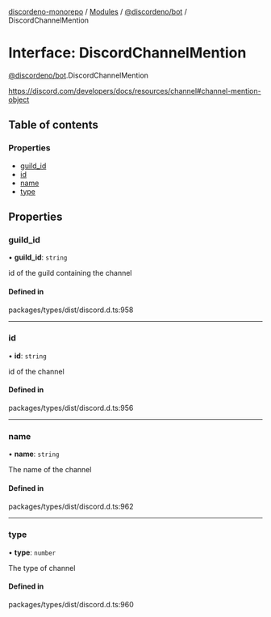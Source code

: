 [discordeno-monorepo](../README.md) / [Modules](../modules.md) / [@discordeno/bot](../modules/discordeno_bot.md) / DiscordChannelMention

# Interface: DiscordChannelMention

[@discordeno/bot](../modules/discordeno_bot.md).DiscordChannelMention

https://discord.com/developers/docs/resources/channel#channel-mention-object

## Table of contents

### Properties

- [guild_id](discordeno_bot.DiscordChannelMention.md#guild_id)
- [id](discordeno_bot.DiscordChannelMention.md#id)
- [name](discordeno_bot.DiscordChannelMention.md#name)
- [type](discordeno_bot.DiscordChannelMention.md#type)

## Properties

### guild_id

• **guild_id**: `string`

id of the guild containing the channel

#### Defined in

packages/types/dist/discord.d.ts:958

---

### id

• **id**: `string`

id of the channel

#### Defined in

packages/types/dist/discord.d.ts:956

---

### name

• **name**: `string`

The name of the channel

#### Defined in

packages/types/dist/discord.d.ts:962

---

### type

• **type**: `number`

The type of channel

#### Defined in

packages/types/dist/discord.d.ts:960
